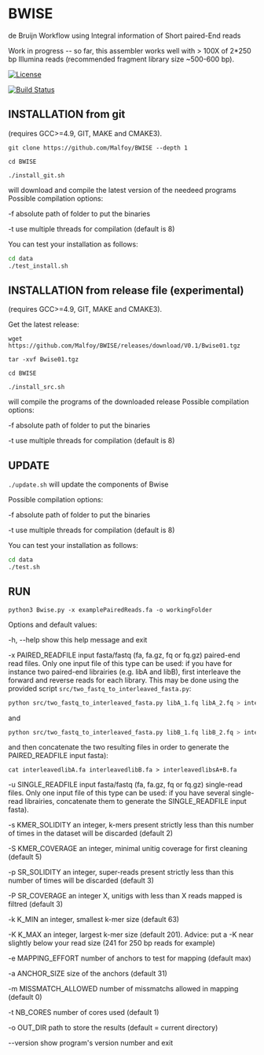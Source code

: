 BWISE
=====

de Bruijn Workflow using Integral information of Short paired-End reads

Work in progress -- so far, this assembler works well  with \> 100X of
2\*250 bp Illumina reads (recommended fragment library size \~500-600 bp).


[![License](http://img.shields.io/:license-affero-blue.svg)](http://www.gnu.org/licenses/agpl-3.0.en.html)

[![Build Status](https://travis-ci.org/Malfoy/BWISE.svg?branch=master)](https://travis-ci.org/Malfoy/BWISE)



INSTALLATION from git
------------
(requires GCC\>=4.9, GIT, MAKE and CMAKE3).

`git clone https://github.com/Malfoy/BWISE --depth 1  `

`cd BWISE`

`./install_git.sh` 

will download and compile the latest version of the needeed programs 
Possible compilation options:

\-f absolute path of folder to put the binaries

\-t use multiple threads for compilation (default is 8)

You can test your installation as follows:

~~~~~~~~~~~~~~~~~~~~~~~~~~~~~~~~~~~~~~~~~~~~~~~~~~~~~~~~~~~~~~~~~~~~~~~~~~~ bash
cd data
./test_install.sh
~~~~~~~~~~~~~~~~~~~~~~~~~~~~~~~~~~~~~~~~~~~~~~~~~~~~~~~~~~~~~~~~~~~~~~~~~~~~~~~~


INSTALLATION from release file (experimental)
------------
(requires GCC\>=4.9, GIT, MAKE and CMAKE3).

Get the latest release:

`wget https://github.com/Malfoy/BWISE/releases/download/V0.1/Bwise01.tgz`

`tar -xvf Bwise01.tgz`

`cd BWISE`


`./install_src.sh` 

will compile the programs of the downloaded release
Possible compilation options:

\-f absolute path of folder to put the binaries

\-t use multiple threads for compilation (default is 8)



UPDATE
------------

`./update.sh` will update the components of Bwise

Possible compilation options:

\-f absolute path of folder to put the binaries

\-t use multiple threads for compilation (default is 8)

You can test your installation as follows:

~~~~~~~~~~~~~~~~~~~~~~~~~~~~~~~~~~~~~~~~~~~~~~~~~~~~~~~~~~~~~~~~~~~~~~~~~~~ bash
cd data
./test.sh
~~~~~~~~~~~~~~~~~~~~~~~~~~~~~~~~~~~~~~~~~~~~~~~~~~~~~~~~~~~~~~~~~~~~~~~~~~~~~~~~




RUN
---

`python3 Bwise.py -x examplePairedReads.fa -o workingFolder`

Options and default values:

-h, --help            show this help message and exit

  -x PAIRED_READFILE    input fasta/fastq (fa, fa.gz, fq or fq.gz) paired-end read files. Only one input file of this type can be used: if you have for instance two paired-end librairies (e.g. libA and libB), first interleave the forward and reverse reads for each library. This may be done using the provided script `src/two_fastq_to_interleaved_fasta.py`:

```bash
python src/two_fastq_to_interleaved_fasta.py libA_1.fq libA_2.fq > interleavedlibA.fa
```

and 

```bash
python src/two_fastq_to_interleaved_fasta.py libB_1.fq libB_2.fq > interleavedlibB.fa
```

and then concatenate the two resulting files  in order to generate the PAIRED_READFILE input fasta): 

```cat interleavedlibA.fa interleavedlibB.fa > interleavedlibsA+B.fa```

 -u SINGLE_READFILE    input fasta/fastq (fa, fa.gz, fq or fq.gz) single-read files. Only one input file of this type can be used: if you have several single-read librairies, concatenate them to generate the SINGLE_READFILE input fasta).

  -s KMER_SOLIDITY      an integer, k-mers present strictly less than this
                        number of times in the dataset will be discarded
                        (default 2)

  -S KMER_COVERAGE      an integer, minimal unitig coverage for first cleaning
                        (default 5)

  -p SR_SOLIDITY        an integer, super-reads present strictly less than
                        this number of times will be discarded (default 3)

  -P SR_COVERAGE        an integer X, unitigs with less than X reads
                        mapped is filtred (default 3)

  -k K_MIN              an integer, smallest k-mer size (default 63)

  -K K_MAX              an integer, largest k-mer size (default 201). Advice: put a -K near slightly below your read size (241 for 250 bp reads for example)

  -e MAPPING_EFFORT     number of anchors to test for mapping (default max)

  -a ANCHOR_SIZE        size of the anchors (default 31)

  -m MISSMATCH_ALLOWED  number of missmatchs allowed in mapping (default 0)

  -t NB_CORES           number of cores used (default 1)

  -o OUT_DIR            path to store the results (default = current
                        directory)

  --version             show program's version number and exit
